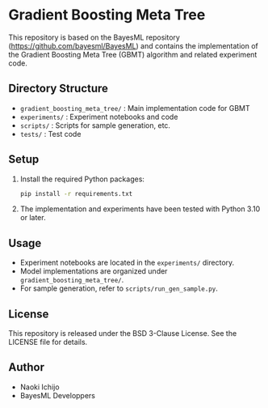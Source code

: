 
# Gradient Boosting Meta Tree

This repository is based on the BayesML repository (https://github.com/bayesml/BayesML) and contains the implementation of the Gradient Boosting Meta Tree (GBMT) algorithm and related experiment code.

## Directory Structure
- `gradient_boosting_meta_tree/` : Main implementation code for GBMT
- `experiments/` : Experiment notebooks and code
- `scripts/` : Scripts for sample generation, etc.
- `tests/` : Test code

## Setup
1. Install the required Python packages:
	```bash
	pip install -r requirements.txt
	```
2. The implementation and experiments have been tested with Python 3.10 or later.

## Usage
- Experiment notebooks are located in the `experiments/` directory.
- Model implementations are organized under `gradient_boosting_meta_tree/`.
- For sample generation, refer to `scripts/run_gen_sample.py`.

## License
This repository is released under the BSD 3-Clause License. See the LICENSE file for details.

## Author
- Naoki Ichijo
- BayesML Developpers
